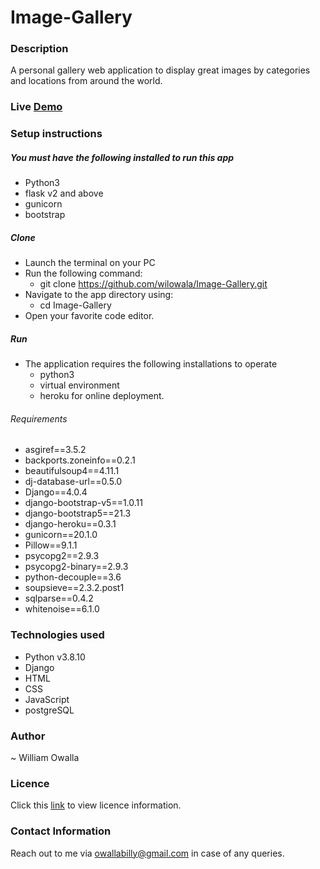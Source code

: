 # Image-Gallery

### Description 
A personal gallery web application to display great images by categories and locations from around the world.

### Live [Demo](https://wilgallore.herokuapp.com/)

### Setup instructions
 ##### You must have the following installed to run this app
 * Python3
 * flask v2 and above
 * gunicorn
 * bootstrap

 ##### Clone
 * Launch the terminal on your PC
 * Run the following command: 
    * git clone https://github.com/wilowala/Image-Gallery.git
 * Navigate to the app directory using: 
    * cd Image-Gallery 
 * Open your favorite code editor.

 ##### Run
 * The application requires the following installations to operate
    * python3
    * virtual environment 
    * heroku for online deployment.

###### Requirements
* asgiref==3.5.2
* backports.zoneinfo==0.2.1
* beautifulsoup4==4.11.1
* dj-database-url==0.5.0
* Django==4.0.4
* django-bootstrap-v5==1.0.11
* django-bootstrap5==21.3
* django-heroku==0.3.1
* gunicorn==20.1.0
* Pillow==9.1.1
* psycopg2==2.9.3
* psycopg2-binary==2.9.3
* python-decouple==3.6
* soupsieve==2.3.2.post1
* sqlparse==0.4.2
* whitenoise==6.1.0

### Technologies used
 * Python v3.8.10
 * Django
 * HTML
 * CSS
 * JavaScript
 * postgreSQL

### Author
~ William Owalla

### Licence
Click this [link](LICENSE) to view licence information.

### Contact Information
Reach out to me via owallabilly@gmail.com in case of any queries.